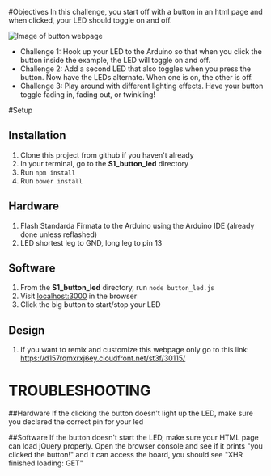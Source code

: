 #Objectives
In this challenge, you start off with a button in an html page and when clicked, your LED should toggle on and off. 



![Image of button webpage](/button_led_webpage.png)

* Challenge 1: Hook up your LED to the Arduino so that when you click the button inside the example, the LED will toggle on and off.
* Challenge 2: Add a second LED that also toggles when you press the button. Now have the LEDs alternate. When one is on, the other is off.
* Challenge 3: Play around with different lighting effects. Have your button toggle fading in, fading out, or twinkling!

#Setup

## Installation
1. Clone this project from github if you haven't already
2. In your terminal, go to the **S1_button_led** directory
3. Run `npm install`
4. Run `bower install`

## Hardware
1. Flash Standarda Firmata to the Arduino using the Arduino IDE (already done unless reflashed)
2. LED shortest leg to GND, long leg to pin 13

## Software
1. From the **S1_button_led** directory, run `node button_led.js`
2. Visit <a href="http://localhost:3000" target="_blank">localhost:3000</a> in the browser
3. Click the big button to start/stop your LED

## Design
1. If you want to remix and customize this webpage only go to this link: https://d157rqmxrxj6ey.cloudfront.net/st3f/30115/

# TROUBLESHOOTING

##Hardware
If the clicking the button doesn't light up the LED, make sure you declared the correct pin for your led

##Software
If the button doesn't start the LED, make sure your HTML page can load jQuery properly. 
Open the browser console and see if it prints "you clicked the button!" and it can access the board, 
you should see "XHR finished loading: GET"
